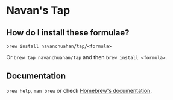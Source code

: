 # Navan's Tap

## How do I install these formulae?

`brew install navanchuahan/tap/<formula>`

Or `brew tap navanchuahan/tap` and then `brew install <formula>`.

## Documentation

`brew help`, `man brew` or check [Homebrew's documentation](https://docs.brew.sh).
